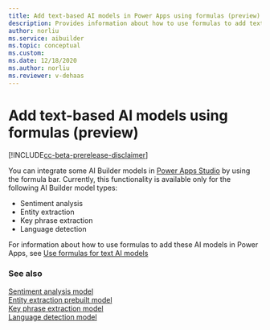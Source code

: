 ```yaml
---
title: Add text-based AI models in Power Apps using formulas (preview) - AI Builder | Microsoft Docs
description: Provides information about how to use formulas to add text AI models (preview).
author: norliu
ms.service: aibuilder
ms.topic: conceptual
ms.custom: 
ms.date: 12/18/2020
ms.author: norliu
ms.reviewer: v-dehaas
---
```


# Add text-based AI models using formulas (preview)

[!INCLUDE[cc-beta-prerelease-disclaimer](./includes/cc-beta-prerelease-disclaimer.md)]

You can integrate some AI Builder models in [Power Apps Studio](https://create.powerapps.com) by using the formula bar. Currently, this functionality is available only for the following AI Builder model types:

* Sentiment analysis
* Entity extraction
* Key phrase extraction
* Language detection

For information about how to use formulas to add these AI models in Power Apps, see [Use formulas for text AI models](use-model.md#use-formulas-for-text-ai-models)

### See also

[Sentiment analysis model](prebuilt-sentiment-analysis.md)  
[Entity extraction prebuilt model](prebuilt-entity-extraction.md)  
[Key phrase extraction model](prebuilt-key-phrase.md)  
[Language detection model](prebuilt-language-detection.md)
